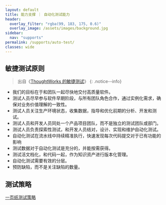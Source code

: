 ```yaml
---
layout: default
title: 能力支撑 ｜ 自动化测试能力
header:
  overlay_filter: "rgba(99, 183, 175, 0.6)"
  overlay_image: /assets/images/background.jpg
sidebar:
  nav: "supports"
permalink: /supports/auto-test/
classes: wide
---
```


## 敏捷测试原则

> 出自《[ThoughtWorks 的敏捷测试](https://insights.thoughtworks.cn/agile-testing-thoughtworks/)》
{: .notice--info}

* 我们的目标在于和团队一起尽快地交付高质量软件。
* 测试人员尽早参与软件早期阶段，与所有团队角色合作，通过实例化需求，确保对业务价值理解的一致性。
* 测试人员关注生产环境状态，收集数据，指导和优化前期的分析、开发和测试。
* 测试人员和开发人员同处一个产品项目团队，而不是独立的测试团队或部门。
* 测试人员负责探索性测试，和开发人员结对，设计、实现和维护自动化测试。
* 自动化测试在流水线中持续精准执行，快速发现每次代码提交对于已有功能的影响
* 测试数据对于自动化测试是充分的，并能按需获得。
* 测试活文档化，和代码一起，作为知识资产进行版本化管理。
* 自动化测试需要有效的分层。
* 预防缺陷，而不是关注缺陷的数量。

## 测试策略

[一页纸测试策略](https://mmbiz.qpic.cn/mmbiz_png/aaVJqS7LaMIEJXtOPJJJ1CoazGAE7dDTlsO6ljKFpr9kp1s41bN92XIc8KAbh3wiaibHic43K7zPNMRlX587HvKbA/640?wx_fmt=png&tp=webp&wxfrom=5&wx_lazy=1&wx_co=1)






